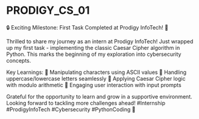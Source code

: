 # PRODIGY_CS_01
🔒 Exciting Milestone: First Task Completed at Prodigy InfoTech! 💼

Thrilled to share my journey as an intern at Prodigy InfoTech! Just wrapped up my first task - implementing the classic Caesar Cipher algorithm in Python. This marks the beginning of my exploration into cybersecurity concepts.

Key Learnings:
🔑 Manipulating characters using ASCII values
🔑 Handling uppercase/lowercase letters seamlessly
🔑 Applying Caesar Cipher logic with modulo arithmetic
🔑 Engaging user interaction with input prompts

Grateful for the opportunity to learn and grow in a supportive environment. Looking forward to tackling more challenges ahead! #Internship #ProdigyInfoTech #Cybersecurity #PythonCoding 🔐

